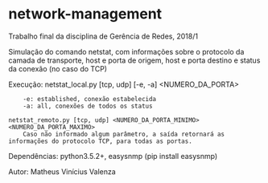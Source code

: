 # network-management
Trabalho final da disciplina de Gerência de Redes, 2018/1

Simulação do comando netstat, com informações sobre o protocolo da camada de transporte, host e porta de origem, host e porta destino e status da conexão (no caso do TCP)

Execução: 
	netstat_local.py [tcp, udp] [-e, -a] <NUMERO_DA_PORTA>

		-e: established, conexão estabelecida
		-a: all, conexões de todos os status

	netstat_remoto.py [tcp, udp] <NUMERO_DA_PORTA_MINIMO> <NUMERO_DA_PORTA_MAXIMO>
		Caso não informado algum parâmetro, a saída retornará as informações do protocolo TCP, para todas as portas.

Dependências: python3.5.2+, easysnmp (pip install easysnmp)

Autor: Matheus Vinícius Valenza
